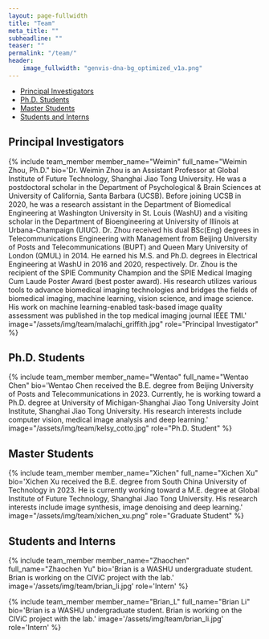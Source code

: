 ```yaml
---
layout: page-fullwidth
title: "Team"
meta_title: ""
subheadline: ""
teaser: ""
permalink: "/team/"
header:
    image_fullwidth: "genvis-dna-bg_optimized_v1a.png"
---
```


<div data-magellan-expedition="fixed">
  <ul class="sub-nav">
    <li data-magellan-arrival="Principal_Investigators"><a href="#Principal_Investigators">Principal Investigators</a></li>
    <li data-magellan-arrival="Postdoctoral_Researchers"><a href="#Postdoctoral_Researchers">Ph.D. Students</a></li>
    <li data-magellan-arrival="Graduate_Students"><a href="#Graduate_Students">Master Students</a></li>
    <li data-magellan-arrival="Students_Interns"><a href="#Students_Interns">Students and Interns</a></li>
  </ul>
</div>

<h2 data-magellan-destination="Principal_Investigators">Principal Investigators</h2>
<a name="Principal_Investigators"></a>

{% include team_member member_name="Weimin" full_name="Weimin Zhou, Ph.D." bio='Dr. Weimin Zhou is an Assistant Professor at Global Institute of Future Technology, Shanghai Jiao Tong University. He was a postdoctoral scholar in the Department of Psychological & Brain Sciences at University of California, Santa Barbara (UCSB). Before joining UCSB in 2020, he was a research assistant in the Department of Biomedical Engineering at Washington University in St. Louis (WashU) and a visiting scholar in the Department of Bioengineering at University of Illinois at Urbana-Champaign (UIUC). Dr. Zhou received his dual BSc(Eng) degrees in Telecommunications Engineering with Management from Beijing University of Posts and Telecommunications (BUPT) and Queen Mary University of London (QMUL) in 2014. He earned his M.S. and Ph.D. degrees in Electrical Engineering at WashU in 2016 and 2020, respectively. Dr. Zhou is the recipient of the SPIE Community Champion and the SPIE Medical Imaging Cum Laude Poster Award (best poster award). His research utilizes various tools to advance biomedical imaging technologies and bridges the fields of biomedical imaging, machine learning, vision science, and image science. His work on machine learning-enabled task-based image quality assessment was published in the top medical imaging journal IEEE TMI.' image="/assets/img/team/malachi_griffith.jpg" role="Principal Investigator" %}


<h2 data-magellan-destination="Postdoctoral_Researchers">Ph.D. Students</h2>
<a name="Postdoctoral_Researchers"></a>

{% include team_member member_name="Wentao" full_name="Wentao Chen" bio='Wentao Chen received the B.E. degree from Beijing University of Posts and Telecommunications in 2023. Currently, he is working toward a Ph.D. degree at University of Michigan-Shanghai Jiao Tong University Joint Institute, Shanghai Jiao Tong University. His research interests include computer vision, medical image analysis and deep learning.' image="/assets/img/team/kelsy_cotto.jpg" role="Ph.D. Student" %}

<h2 data-magellan-destination="Graduate_Students">Master Students</h2>
<a name="Graduate_Students"></a>

{% include team_member member_name="Xichen" full_name="Xichen Xu" bio='Xichen Xu received the B.E. degree from South China University of Technology in 2023. He is currently working toward a M.E. degree at Global Institute of Future Technology, Shanghai Jiao Tong University. His research interests include image synthesis, image denoising and deep learning.' image="/assets/img/team/xichen_xu.png" role="Graduate Student" %}

<h2 data-magellan-destination="Students_Interns">Students and Interns</h2>
<a name="Students_Interns"></a>

{% include team_member member_name="Zhaochen" full_name="Zhaochen Yu" bio='Brian is a WASHU undergraduate student. Brian is working on the CIViC project with the lab.' image='/assets/img/team/brian_li.jpg' role='Intern' %}

{% include team_member member_name="Brian_L" full_name="Brian Li" bio='Brian is a WASHU undergraduate student. Brian is working on the CIViC project with the lab.' image='/assets/img/team/brian_li.jpg' role='Intern' %}


<!--

<li data-magellan-arrival="Alumni"><a href="#Alumni">Alumni</a></li>

<h2 data-magellan-destination="Alumni">Alumni</h2>
<a name="Alumni"></a>


{% include team_member member_name="Alex_W" full_name="Alex Wollam" bio='Alex is currently pursuing a degree in Computer Science Engineering at the Ohio State University. Alex is working on software development for <a href="https://github.com/griffithlab/pVAC-Tools">pVACtools</a>. Alex is currently on his third summer internship with the lab.' image='/assets/img/team/alex_wollam.jpg' role='Intern' %}



<a name="Past_Members"></a>
<h2 data-magellan-destination="Past_Members">Past Members (Interns, Rotation Students, etc.)</h2>

<div class="row">
  <div class="small-4 columns">
      <h5>Lei Chen</h5>
      <h5>Shou Han</h5>
      <h5>Shaopeng Liu</h5>
      <h5>Grace Wang</h5>
      <h5>Aaron Graubert</h5>
      <h5>Alina Schmidt</h5>
  </div>
  <div class="small-4 columns">
      <h5>Sidi Zhao</h5>
      <h5>Rachel Bilski</h5>
      <h5>Greg Spies</h5>
      <h5>Matthew Matlock</h5>
      <h5>Deng Pan</h5>
      <h5>Gejae Jeffers</h5>
  </div>
  <div class="small-4 columns">
      <h5>Mayank Choudhary</h5>
      <h5>Ju Heon Maeng</h5>
      <h5>Amber Wollam</h5>
      <h5>Jaclyn Boozalis</h5>
      <h5>Malik Sediqzad</h5>
      <h5>Jace Webster</h5>
  </div>
</div>

-->
